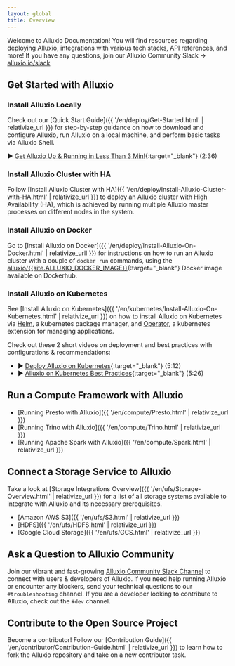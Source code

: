 ```yaml
---
layout: global
title: Overview
---
```


Welcome to Alluxio Documentation! You will find resources regarding deploying Alluxio, integrations with various tech stacks, API references, and more! If you have any questions, join our Alluxio Community Slack &rarr; [alluxio.io/slack](https://www.alluxio.io/slack)

## Get Started with Alluxio

### Install Alluxio Locally 
Check out our [Quick Start Guide]({{ '/en/deploy/Get-Started.html' | relativize_url }}) for step-by-step guidance on how to download and configure Alluxio, run Alluxio on a local machine, and perform basic tasks via Alluxio Shell.

▶️ [Get Alluxio Up & Running in Less Than 3 Min!](https://youtu.be/5YQvvznT5cI){:target="_blank"} (2:36)

### Install Alluxio Cluster with HA
Follow [Install Alluxio Cluster with HA]({{ '/en/deploy/Install-Alluxio-Cluster-with-HA.html' | relativize_url }}) to deploy an Alluxio cluster with High Availability (HA), which is achieved by running multiple Alluxio master processes on different nodes in the system.

### Install Alluxio on Docker

Go to [Install Alluxio on Docker]({{ '/en/deploy/Install-Alluxio-On-Docker.html' | relativize_urll }}) for instructions on how to run an Alluxio cluster with a couple of `docker run` commands, using the [alluxio/{{site.ALLUXIO_DOCKER_IMAGE}}](https://hub.docker.com/r/alluxio/{{site.ALLUXIO_DOCKER_IMAGE}}/){:target="_blank"} Docker image available on Dockerhub.

### Install Alluxio on Kubernetes
See [Install Alluxio on Kubernetes]({{ '/en/kubernetes/Install-Alluxio-On-Kubernetes.html' | relativize_url }}) on how to install Alluxio on Kubernetes via 
[Helm](https://helm.sh/), a kubernetes package manager, and [Operator](https://kubernetes.io/docs/concepts/extend-kubernetes/operator/), a kubernetes extension for managing applications.

Check out these 2 short videos on deployment and best practices with configurations & recommendations:  
* ▶️ [Deploy Alluxio on Kubernetes](https://www.youtube.com/watch?v=FlvbekK_xG0){:target="_blank"} (5:12)  
* ▶️ [Alluxio on Kubernetes Best Practices](https://www.youtube.com/watch?v=zwhMwiYmO8M){:target="_blank"} (5:26)

## Run a Compute Framework with Alluxio
* [Running Presto with Alluxio]({{ '/en/compute/Presto.html' | relativize_url }})
* [Running Trino with Alluxio]({{ '/en/compute/Trino.html' | relativize_url }})
* [Running Apache Spark with Alluxio]({{ '/en/compute/Spark.html' | relativize_url }})

## Connect a Storage Service to Alluxio
Take a look at [Storage Integrations Overview]({{ '/en/ufs/Storage-Overview.html' | relativize_url }}) for a list of all storage systems available to integrate with Alluxio and its necessary prerequisites.

* [Amazon AWS S3]({{ '/en/ufs/S3.html' | relativize_url }})
* [HDFS]({{ '/en/ufs/HDFS.html' | relativize_url }})
* [Google Cloud Storage]({{ '/en/ufs/GCS.html' | relativize_url }})

## Ask a Question to Alluxio Community

Join our vibrant and fast-growing [Alluxio Community Slack Channel](https://www.alluxio.io/slack) to connect with users & developers of Alluxio. If you need help running Alluxio or encounter any blockers, send your technical questions to our `#troubleshooting` channel. If you are a developer looking to contribute to Alluxio, check out the `#dev` channel.

## Contribute to the Open Source Project

Become a contributor! Follow our [Contribution Guide]({{ '/en/contributor/Contribution-Guide.html' | relativize_url }}) to learn how to fork the Alluxio repository and take on a new contributor task.
